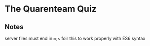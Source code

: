 # The Quarenteam Quiz

## Notes

server files must end in `mjs` foir this to work properly with ES6 syntax
